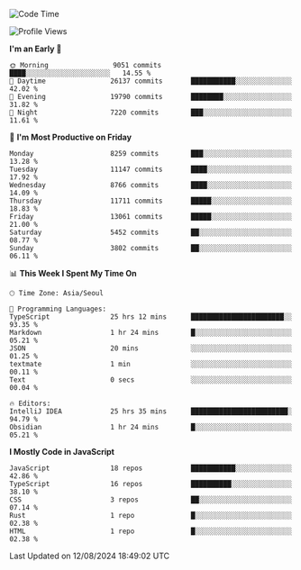 <!--START_SECTION:waka-->
![Code Time](http://img.shields.io/badge/Code%20Time-6%2C539%20hrs%2044%20mins-blue)

![Profile Views](http://img.shields.io/badge/Profile%20Views-0-blue)

**I'm an Early 🐤** 

```text
🌞 Morning                9051 commits        ████░░░░░░░░░░░░░░░░░░░░░   14.55 % 
🌆 Daytime                26137 commits       ███████████░░░░░░░░░░░░░░   42.02 % 
🌃 Evening                19790 commits       ████████░░░░░░░░░░░░░░░░░   31.82 % 
🌙 Night                  7220 commits        ███░░░░░░░░░░░░░░░░░░░░░░   11.61 % 
```
📅 **I'm Most Productive on Friday** 

```text
Monday                   8259 commits        ███░░░░░░░░░░░░░░░░░░░░░░   13.28 % 
Tuesday                  11147 commits       ████░░░░░░░░░░░░░░░░░░░░░   17.92 % 
Wednesday                8766 commits        ████░░░░░░░░░░░░░░░░░░░░░   14.09 % 
Thursday                 11711 commits       █████░░░░░░░░░░░░░░░░░░░░   18.83 % 
Friday                   13061 commits       █████░░░░░░░░░░░░░░░░░░░░   21.00 % 
Saturday                 5452 commits        ██░░░░░░░░░░░░░░░░░░░░░░░   08.77 % 
Sunday                   3802 commits        ██░░░░░░░░░░░░░░░░░░░░░░░   06.11 % 
```


📊 **This Week I Spent My Time On** 

```text
🕑︎ Time Zone: Asia/Seoul

💬 Programming Languages: 
TypeScript               25 hrs 12 mins      ███████████████████████░░   93.35 % 
Markdown                 1 hr 24 mins        █░░░░░░░░░░░░░░░░░░░░░░░░   05.21 % 
JSON                     20 mins             ░░░░░░░░░░░░░░░░░░░░░░░░░   01.25 % 
textmate                 1 min               ░░░░░░░░░░░░░░░░░░░░░░░░░   00.11 % 
Text                     0 secs              ░░░░░░░░░░░░░░░░░░░░░░░░░   00.04 % 

🔥 Editors: 
IntelliJ IDEA            25 hrs 35 mins      ████████████████████████░   94.79 % 
Obsidian                 1 hr 24 mins        █░░░░░░░░░░░░░░░░░░░░░░░░   05.21 % 
```

**I Mostly Code in JavaScript** 

```text
JavaScript               18 repos            ███████████░░░░░░░░░░░░░░   42.86 % 
TypeScript               16 repos            ██████████░░░░░░░░░░░░░░░   38.10 % 
CSS                      3 repos             ██░░░░░░░░░░░░░░░░░░░░░░░   07.14 % 
Rust                     1 repo              █░░░░░░░░░░░░░░░░░░░░░░░░   02.38 % 
HTML                     1 repo              █░░░░░░░░░░░░░░░░░░░░░░░░   02.38 % 
```




 Last Updated on 12/08/2024 18:49:02 UTC
<!--END_SECTION:waka-->
